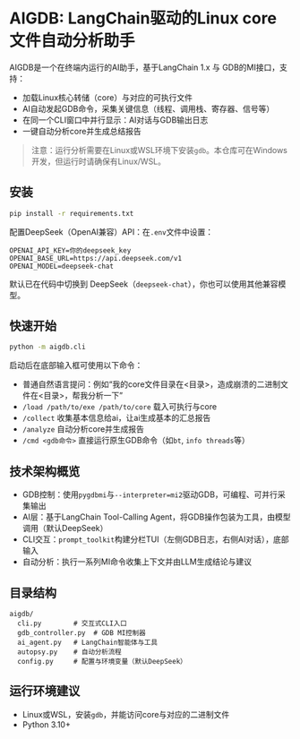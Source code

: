 # AIGDB: LangChain驱动的Linux core文件自动分析助手

AIGDB是一个在终端内运行的AI助手，基于LangChain 1.x 与 GDB的MI接口，支持：
- 加载Linux核心转储（core）与对应的可执行文件
- AI自动发起GDB命令，采集关键信息（线程、调用栈、寄存器、信号等）
- 在同一个CLI窗口中并行显示：AI对话与GDB输出日志
- 一键自动分析core并生成总结报告

> 注意：运行分析需要在Linux或WSL环境下安装`gdb`。本仓库可在Windows开发，但运行时请确保有Linux/WSL。

## 安装

```bash
pip install -r requirements.txt
```

配置DeepSeek（OpenAI兼容）API：在`.env`文件中设置：

```env
OPENAI_API_KEY=你的deepseek_key
OPENAI_BASE_URL=https://api.deepseek.com/v1
OPENAI_MODEL=deepseek-chat
```

默认已在代码中切换到 DeepSeek（`deepseek-chat`），你也可以使用其他兼容模型。

## 快速开始

```bash
python -m aigdb.cli
```

启动后在底部输入框可使用以下命令：
- 普通自然语言提问：例如“我的core文件目录在<目录>，造成崩溃的二进制文件在<目录>，帮我分析一下”
- `/load /path/to/exe /path/to/core` 载入可执行与core
- `/collect` 收集基本信息给ai，让ai生成基本的汇总报告
- `/analyze` 自动分析core并生成报告
- `/cmd <gdb命令>` 直接运行原生GDB命令（如`bt`, `info threads`等）

## 技术架构概览

- GDB控制：使用`pygdbmi`与`--interpreter=mi2`驱动GDB，可编程、可并行采集输出
- AI层：基于LangChain Tool-Calling Agent，将GDB操作包装为工具，由模型调用（默认DeepSeek）
- CLI交互：`prompt_toolkit`构建分栏TUI（左侧GDB日志，右侧AI对话），底部输入
- 自动分析：执行一系列MI命令收集上下文并由LLM生成结论与建议


## 目录结构

```
aigdb/
  cli.py        # 交互式CLI入口
  gdb_controller.py  # GDB MI控制器
  ai_agent.py   # LangChain智能体与工具
  autopsy.py    # 自动分析流程
  config.py     # 配置与环境变量（默认DeepSeek）
```

## 运行环境建议
- Linux或WSL，安装`gdb`，并能访问core与对应的二进制文件
- Python 3.10+
